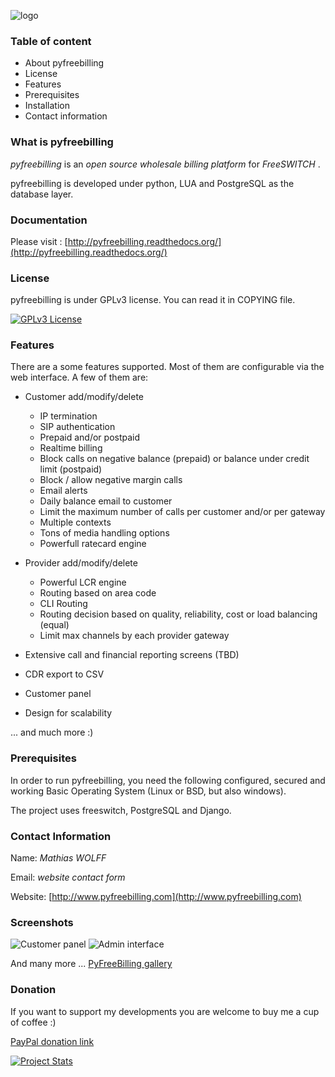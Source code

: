 
![logo](http://www.pyfreebilling.com/wp-content/uploads/2014/12/PyFreeBilling-logo-small.png)

### Table of content

- About pyfreebilling
- License
- Features
- Prerequisites
- Installation
- Contact information

### What is pyfreebilling

*pyfreebilling* is an *open source wholesale billing platform* for *FreeSWITCH* . 

pyfreebilling is developed under python, LUA and PostgreSQL as the database layer.

### Documentation


Please visit : [http://pyfreebilling.readthedocs.org/](http://pyfreebilling.readthedocs.org/)

### License


pyfreebilling is under GPLv3 license. You can read it in COPYING file.

[![GPLv3 License](http://img.shields.io/badge/license-GPLv3-blue.svg?style=flat-square)](http://www.fsf.org)

### Features

There are a some features supported. Most of them are configurable via the web
interface. A few of them are:

- Customer add/modify/delete
   - IP termination
   - SIP authentication
   - Prepaid and/or postpaid
   - Realtime billing
   - Block calls on negative balance (prepaid) or balance under credit limit (postpaid)
   - Block / allow negative margin calls
   - Email alerts
   - Daily balance email to customer
   - Limit the maximum number of calls per customer and/or per gateway
   - Multiple contexts
   - Tons of media handling options
   - Powerfull ratecard engine

- Provider add/modify/delete
   - Powerful LCR engine
   - Routing based on area code
   - CLI Routing
   - Routing decision based on quality, reliability, cost or load balancing (equal)
   - Limit max channels by each provider gateway

- Extensive call and financial reporting screens (TBD)

- CDR export to CSV

- Customer panel

- Design for scalability

... and much more :)

### Prerequisites

In order to run pyfreebilling, you need the following configured, secured  and 
working Basic Operating System (Linux or BSD, but also windows).

The project uses freeswitch, PostgreSQL and Django.

### Contact Information

Name: _Mathias WOLFF_

Email: _website contact form_


Website: [http://www.pyfreebilling.com](http://www.pyfreebilling.com)

### Screenshots

![Customer panel](http://www.pyfreebilling.com/wp-content/uploads/2014/12/pfb-th-sanstone-inv.png)
![Admin interface](http://www.pyfreebilling.com/wp-content/uploads/2014/03/pyfreebilling-customer-rates2.png)

And many more ... [PyFreeBilling gallery](http://www.pyfreebilling.com/portfolio/)

### Donation

If you want to support my developments you are welcome to buy me a cup of coffee :)

<a href="https://www.paypal.com/cgi-bin/webscr?cmd=_s-xclick&hosted_button_id=SWGM9B2YW5VGA" target="_blank">PayPal donation link</a>

[![Project Stats](https://www.openhub.net/p/pyfreebilling/widgets/project_thin_badge.gif)](https://www.openhub.net/p/pyfreebilling)

